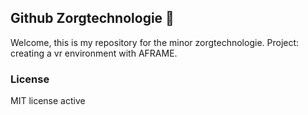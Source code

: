 ## Github Zorgtechnologie 👋 

Welcome, this is my repository for the minor zorgtechnologie. Project: creating a vr environment with AFRAME. 

### License

MIT license active 

